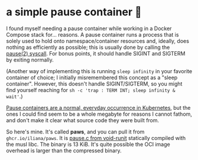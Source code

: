 # a simple pause container 🐾

I found myself needing a pause container while working in a Docker Compose stack for... reasons. A pause container runs a process that is solely used to hold onto namespace/container resources and, ideally, does nothing as efficiently as possible; this is usually done by calling the [pause(2) syscall](https://man7.org/linux/man-pages/man2/pause.2.html). For bonus points, it should handle SIGINT and SIGTERM by exiting normally.

(Another way of implementing this is running `sleep infinity` in your favorite container of choice; I initially misremembered this concept as a "sleep container". However, this doesn't handle SIGINT/SIGTERM, so you might find yourself reaching for `sh -c 'trap : TERM INT; sleep infinity & wait'`.)

[Pause containers are a normal, everyday occurrence in Kubernetes](https://www.ianlewis.org/en/almighty-pause-container), but the ones I could find seem to be a whole megabyte for reasons I cannot fathom, and don't make it clear what source code they were built from.

So here's mine. It's called **paws**, and you can pull it from `ghcr.io/iliana/paws`. It is [pause.c from void-runit](https://github.com/void-linux/void-runit/blob/20231124/pause.c) statically compiled with the musl libc. The binary is 13 KiB. It's quite possible the OCI image overhead is larger than the compressed binary.
